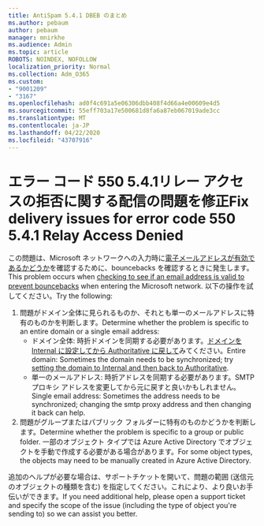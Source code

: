 ```yaml
---
title: AntiSpam 5.4.1 DBEB のまとめ
ms.author: pebaum
author: pebaum
manager: mnirkhe
ms.audience: Admin
ms.topic: article
ROBOTS: NOINDEX, NOFOLLOW
localization_priority: Normal
ms.collection: Adm_O365
ms.custom:
- "9001209"
- "3167"
ms.openlocfilehash: ad0f4c691a5e06306dbb408f4d66a4e00609e4d5
ms.sourcegitcommit: 55eff703a17e500681d8fa6a87eb067019ade3cc
ms.translationtype: MT
ms.contentlocale: ja-JP
ms.lasthandoff: 04/22/2020
ms.locfileid: "43707916"
---
```

# <a name="fix-delivery-issues-for-error-code-550-541-relay-access-denied"></a><span data-ttu-id="785ee-102">エラー コード 550 5.4.1リレー アクセスの拒否に関する配信の問題を修正</span><span class="sxs-lookup"><span data-stu-id="785ee-102">Fix delivery issues for error code 550 5.4.1 Relay Access Denied</span></span>

<span data-ttu-id="785ee-103">この問題は、Microsoft ネットワークへの入力時に[電子メールアドレスが有効であるかどうか](https://docs.microsoft.com/exchange/mail-flow-best-practices/use-directory-based-edge-blocking)を確認するために、bouncebacks を確認するときに発生します。</span><span class="sxs-lookup"><span data-stu-id="785ee-103">This problem occurs when [checking to see if an email address is valid to prevent bouncebacks](https://docs.microsoft.com/exchange/mail-flow-best-practices/use-directory-based-edge-blocking) when entering the Microsoft network.</span></span> <span data-ttu-id="785ee-104">以下の操作を試してください。</span><span class="sxs-lookup"><span data-stu-id="785ee-104">Try the following:</span></span>

1. <span data-ttu-id="785ee-105">問題がドメイン全体に見られるものか、それとも単一のメールアドレスに特有のものかを判断します。</span><span class="sxs-lookup"><span data-stu-id="785ee-105">Determine whether the problem is specific to an entire domain or a single email address:</span></span>
    - <span data-ttu-id="785ee-106">ドメイン全体: 時折ドメインを同期する必要があります。[ドメインを Internal に設定してから Authoritative に戻して](https://docs.microsoft.com/exchange/mail-flow-best-practices/manage-accepted-domains/manage-accepted-domains)みてください。</span><span class="sxs-lookup"><span data-stu-id="785ee-106">Entire domain: Sometimes the domain needs to be synchronized; try [setting the domain to Internal and then back to Authoritative](https://docs.microsoft.com/exchange/mail-flow-best-practices/manage-accepted-domains/manage-accepted-domains).</span></span>
    - <span data-ttu-id="785ee-107">単一のメールアドレス: 時折アドレスを同期する必要があります。SMTP プロキシ アドレスを変更してから元に戻すと良いかもしれません。</span><span class="sxs-lookup"><span data-stu-id="785ee-107">Single email address: Sometimes the address needs to be synchronized; changing the smtp proxy address and then changing it back can help.</span></span>
2. <span data-ttu-id="785ee-108">問題がグループまたはパブリック フォルダーに特有のものかどうかを判断します。</span><span class="sxs-lookup"><span data-stu-id="785ee-108">Determine whether the problem is specific to a group or public folder.</span></span> <span data-ttu-id="785ee-109">一部のオブジェクト タイプでは Azure Active Directory でオブジェクトを手動で作成する必要がある場合があります。</span><span class="sxs-lookup"><span data-stu-id="785ee-109">For some object types, the objects may need to be manually created in Azure Active Directory.</span></span>

<span data-ttu-id="785ee-110">追加のヘルプが必要な場合は、サポートチケットを開いて、問題の範囲 (送信元のオブジェクトの種類を含む) を指定してください。これにより、より良いお手伝いができます。</span><span class="sxs-lookup"><span data-stu-id="785ee-110">If you need additional help, please open a support ticket and specify the scope of the issue (including the type of object you're sending to) so we can assist you better.</span></span>